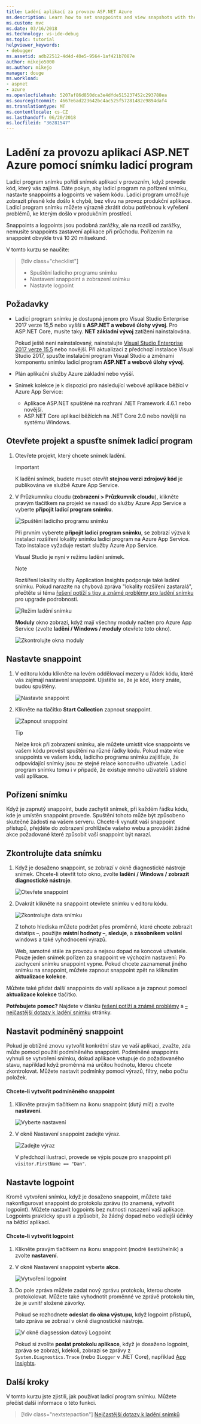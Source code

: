 ```yaml
---
title: Ladění aplikací za provozu ASP.NET Azure
ms.description: Learn how to set snappoints and view snapshots with the Snapshot Debugger.
ms.custom: mvc
ms.date: 03/16/2018
ms.technology: vs-ide-debug
ms.topic: tutorial
helpviewer_keywords:
- debugger
ms.assetid: adb22512-4d4d-40e5-9564-1af421b7087e
author: mikejo5000
ms.author: mikejo
manager: douge
ms.workload:
- aspnet
- azure
ms.openlocfilehash: 5207af86d850dca3e4dfde515237452c293788ea
ms.sourcegitcommit: 4667e6ad223642bc4ac525f57281482c9894daf4
ms.translationtype: MT
ms.contentlocale: cs-CZ
ms.lasthandoff: 06/20/2018
ms.locfileid: "36281547"
---
```

# <a name="debug-live-aspnet-azure-apps-using-the-snapshot-debugger"></a>Ladění za provozu aplikací ASP.NET Azure pomocí snímku ladicí program

Ladicí program snímku pořídí snímek aplikací v provozním, když provede kód, který vás zajímá. Dáte pokyn, aby ladicí program na pořízení snímku, nastavte snappoints a logpoints ve vašem kódu. Ladicí program umožňuje zobrazit přesně kde došlo k chybě, bez vlivu na provoz produkční aplikace. Ladicí program snímku můžete výrazně zkrátit dobu potřebnou k vyřešení problémů, ke kterým došlo v produkčním prostředí.

Snappoints a logpoints jsou podobná zarážky, ale na rozdíl od zarážky, nemusíte snappoints zastavení aplikace při průchodu. Pořízením na snappoint obvykle trvá 10 20 milisekund.

V tomto kurzu se naučíte:

> [!div class="checklist"]
> * Spuštění ladicího programu snímku
> * Nastavení snappoint a zobrazení snímku
> * Nastavte logpoint

## <a name="prerequisites"></a>Požadavky

* Ladicí program snímku je dostupná jenom pro Visual Studio Enterprise 2017 verze 15,5 nebo vyšší s **ASP.NET a webové úlohy vývoj**. Pro ASP.NET Core, musíte taky. **NET základní vývoj** zatížení nainstalována.

    Pokud ještě není nainstalovaný, nainstalujte [Visual Studio Enterprise 2017 verze 15,5](https://visualstudio.microsoft.com/downloads/?utm_medium=microsoft&utm_source=docs.microsoft.com&utm_campaign=button+cta&utm_content=download+vs2017) nebo novější. Při aktualizaci z předchozí instalace Visual Studio 2017, spusťte instalační program Visual Studio a změnami komponentu snímku ladicí program **ASP.NET a webové úlohy vývoj**.

* Plán aplikační služby Azure základní nebo vyšší.

* Snímek kolekce je k dispozici pro následující webové aplikace běžící v Azure App Service:

    * Aplikace ASP.NET spuštěné na rozhraní .NET Framework 4.6.1 nebo novější.
    * ASP.NET Core aplikací běžících na .NET Core 2.0 nebo novější na systému Windows.

## <a name="open-your-project-and-start-the-snapshot-debugger"></a>Otevřete projekt a spusťte snímek ladicí program

1. Otevřete projekt, který chcete snímek ladění.

    > [!IMPORTANT]
    > K ladění snímek, budete muset otevřít **stejnou verzi zdrojový kód** je publikována ve službě Azure App Service.

1. V Průzkumníku cloudu (**zobrazení > Průzkumník cloudu**), klikněte pravým tlačítkem na projekt se nasadí do služby Azure App Service a vyberte **připojit ladicí program snímku**.

   ![Spuštění ladicího programu snímku](../debugger/media/snapshot-launch.png)

    Při prvním vyberete **připojit ladicí program snímku**, se zobrazí výzva k instalaci rozšíření lokality snímku ladicí program na Azure App Service. Tato instalace vyžaduje restart služby Azure App Service.

   Visual Studio je nyní v režimu ladění snímek.

    > [!NOTE]
    > Rozšíření lokality služby Application Insights podporuje také ladění snímku. Pokud narazíte na chybová zpráva "lokality rozšíření zastaralá", přečtěte si téma [řešení potíží s tipy a známé problémy pro ladění snímku](../debugger/debug-live-azure-apps-troubleshooting.md) pro upgrade podrobnosti.

   ![Režim ladění snímku](../debugger/media/snapshot-message.png)

   **Moduly** okno zobrazí, když mají všechny moduly načten pro Azure App Service (zvolte **ladění / Windows / moduly** otevřete toto okno).

   ![Zkontrolujte okna moduly](../debugger/media/snapshot-modules.png)

## <a name="set-a-snappoint"></a>Nastavte snappoint

1. V editoru kódu klikněte na levém oddělovací mezery u řádek kódu, které vás zajímají nastavení snappoint. Ujistěte se, že je kód, který znáte, budou spuštěny.

   ![Nastavte snappoint](../debugger/media/snapshot-set-snappoint.png)

2. Klikněte na tlačítko **Start Collection** zapnout snappoint.

   ![Zapnout snappoint](../debugger/media/snapshot-start-collection.png)

    > [!TIP]
    > Nelze krok při zobrazení snímku, ale můžete umístit více snappoints ve vašem kódu provést spuštění na různé řádky kódu. Pokud máte více snappoints ve vašem kódu, ladicího programu snímku zajišťuje, že odpovídající snímky jsou ze stejné relace koncového uživatele. Ladicí program snímku tomu i v případě, že existuje mnoho uživatelů stiskne vaší aplikace.

## <a name="take-a-snapshot"></a>Pořízení snímku

Když je zapnutý snappoint, bude zachytit snímek, při každém řádku kódu, kde je umístěn snappoint provede. Spuštění tohoto může být způsobeno skutečné žádosti na vašem serveru. Chcete-li vynutit vaší snappoint přístupů, přejděte do zobrazení prohlížeče vašeho webu a provádět žádné akce požadované které způsobit vaší snappoint být narazí.

## <a name="inspect-snapshot-data"></a>Zkontrolujte data snímku

1. Když je dosaženo snappoint, se zobrazí v okně diagnostické nástroje snímek. Chcete-li otevřít toto okno, zvolte **ladění / Windows / zobrazit diagnostické nástroje**.

   ![Otevřete snappoint](../debugger/media/snapshot-diagsession-window.png)

1. Dvakrát klikněte na snappoint otevřete snímku v editoru kódu.

   ![Zkontrolujte data snímku](../debugger/media/snapshot-inspect-data.png)

   Z tohoto hlediska můžete podržet přes proměnné, které chcete zobrazit datatips –, použijte **místní hodnoty –**, **sleduje**, a **zásobníkem volání** windows a také vyhodnocení výrazů.

    Web, samotné stále za provozu a nejsou dopad na koncové uživatele. Pouze jeden snímek pořízen za snappoint ve výchozím nastavení: Po zachycení snímku snappoint vypne. Pokud chcete zaznamenat jiného snímku na snappoint, můžete zapnout snappoint zpět na kliknutím **aktualizace kolekce**.

Můžete také přidat další snappoints do vaší aplikace a je zapnout pomocí **aktualizace kolekce** tlačítko.

**Potřebujete pomoc?** Najdete v článku [řešení potíží a známé problémy](../debugger/debug-live-azure-apps-troubleshooting.md) a [– nejčastější dotazy k ladění snímku](../debugger/debug-live-azure-apps-faq.md) stránky.

## <a name="set-a-conditional-snappoint"></a>Nastavit podmíněný snappoint

Pokud je obtížné znovu vytvořit konkrétní stav ve vaší aplikaci, zvažte, zda může pomoci použití podmíněného snappoint. Podmíněné snappoints vyhnuli se vytvoření snímku, dokud aplikace vstupuje do požadovaného stavu, například když proměnná má určitou hodnotu, kterou chcete zkontrolovat. Můžete nastavit podmínky pomocí výrazů, filtry, nebo počtu položek.

#### <a name="to-create-a-conditional-snappoint"></a>Chcete-li vytvořit podmíněného snappoint

1. Klikněte pravým tlačítkem na ikonu snappoint (dutý míč) a zvolte **nastavení**.

   ![Vyberte nastavení](../debugger/media/snapshot-snappoint-settings.png)

1. V okně Nastavení snappoint zadejte výraz.

   ![Zadejte výraz](../debugger/media/snapshot-snappoint-conditions.png)

   V předchozí ilustraci, provede se výpis pouze pro snappoint při `visitor.FirstName == "Dan"`.

## <a name="set-a-logpoint"></a>Nastavte logpoint

Kromě vytvoření snímku, když je dosaženo snappoint, můžete také nakonfigurovat snappoint do protokolu zprávu (to znamená, vytvořit logpoint). Můžete nastavit logpoints bez nutnosti nasazení vaší aplikace. Logpoints prakticky spustí a způsobit, že žádný dopad nebo vedlejší účinky na běžící aplikaci.

#### <a name="to-create-a-logpoint"></a>Chcete-li vytvořit logpoint

1. Klikněte pravým tlačítkem na ikonu snappoint (modré šestiúhelník) a zvolte **nastavení**.

1. V okně Nastavení snappoint vyberte **akce**.

    ![Vytvoření logpoint](../debugger/media/snapshot-logpoint.png)

1. Do pole zpráva můžete zadat nový zprávu protokolu, kterou chcete protokolovat. Můžete také vyhodnotit proměnné ve zprávě protokolu tím, že je uvnitř složené závorky.

    Pokud se rozhodnete **odeslat do okna výstupu**, když logpoint přístupů, tato zpráva se zobrazí v okně diagnostické nástroje.

    ![V okně diagsession datový Logpoint](../debugger/media/snapshot-logpoint-output.png)

    Pokud si zvolíte **poslat protokolu aplikace**, když je dosaženo logpoint, zpráva se zobrazí, kdekoli, zobrazí se zprávy z `System.Diagnostics.Trace` (nebo `ILogger` v .NET Core), například [App Insights](/azure/application-insights/app-insights-asp-net-trace-logs).

## <a name="next-steps"></a>Další kroky

V tomto kurzu jste zjistili, jak používat ladicí program snímku. Můžete přečíst další informace o této funkci.

> [!div class="nextstepaction"]
> [Nejčastější dotazy k ladění snímků](../debugger/debug-live-azure-apps-faq.md)
